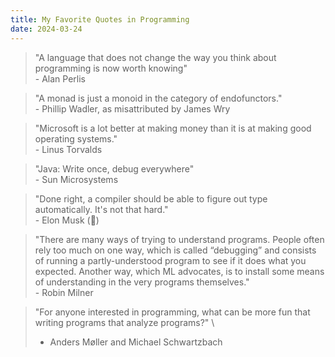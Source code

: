 ```yaml
---
title: My Favorite Quotes in Programming
date: 2024-03-24
---
```


> "A language that does not change the way you think about programming is now worth knowing" \
> \- Alan Perlis

> "A monad is just a monoid in the category of endofunctors." \
> \- Phillip Wadler, as misattributed by James Wry

> "Microsoft is a lot better at making money than it is at making good operating systems." \
> \- Linus Torvalds

> "Java: Write once, debug everywhere" \
> \- Sun Microsystems

> "Done right, a compiler should be able to figure out type automatically. It's not that hard." \
> \- Elon Musk (🤡)

> "There are many ways of trying to understand programs. People often rely too much on one way, which is called “debugging” and consists of running a partly-understood program to see if it does what you expected. Another way, which ML advocates, is to install some means of understanding in the very programs themselves." \
> \- Robin Milner

> "For anyone interested in programming, what can be more fun that writing programs that analyze programs?" \
> - Anders Møller and Michael Schwartzbach
